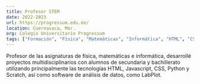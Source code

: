 ```yaml
---
title: Profesor STEM
date: 2022-2023
url: https://progressum.edu.mx/
location: Cuernavaca, Mor.
org: Colegio Universitario Progressum
tags: ["Formación", "Física", "Matemáticas", "Informática", "HTML", "CSS", "JavaScript", "Python"]
---
```


Profesor de las asignaturas de física, matemáticas e informática, desarrollé proyectos multidisciplinarios con alumnos de secundaria y bachillerato utilizando principalmente las tecnologías HTML, Javascript, CSS, Python y Scratch, así como software de análisis de datos, como LabPlot.
